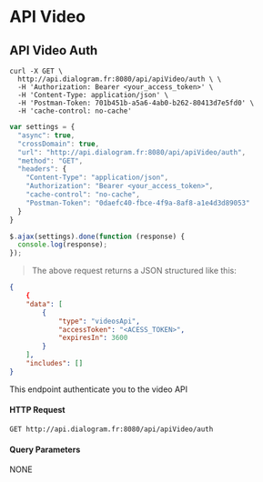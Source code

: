 # API Video

## API Video Auth

```shell
curl -X GET \
  http://api.dialogram.fr:8080/api/apiVideo/auth \ \
  -H 'Authorization: Bearer <your_access_token>' \
  -H 'Content-Type: application/json' \
  -H 'Postman-Token: 701b451b-a5a6-4ab0-b262-80413d7e5fd0' \
  -H 'cache-control: no-cache'
```

```javascript
var settings = {
  "async": true,
  "crossDomain": true,
  "url": "http://api.dialogram.fr:8080/api/apiVideo/auth",
  "method": "GET",
  "headers": {
    "Content-Type": "application/json",
    "Authorization": "Bearer <your_access_token>",
    "cache-control": "no-cache",
    "Postman-Token": "0daefc40-fbce-4f9a-8af8-a1e4d3d89053"
  }
}

$.ajax(settings).done(function (response) {
  console.log(response);
});
```

> The above request returns a JSON structured like this:

```json
{
    {
    "data": [
        {
            "type": "videosApi",
            "accessToken": "<ACESS_TOKEN>",
            "expiresIn": 3600
        }
    ],
    "includes": []
}
```

This endpoint authenticate you to the video API

#### HTTP Request

`GET http://api.dialogram.fr:8080/api/apiVideo/auth`

#### Query Parameters

NONE
